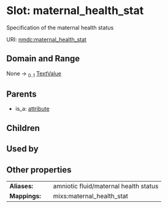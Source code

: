 
# Slot: maternal_health_stat


Specification of the maternal health status

URI: [nmdc:maternal_health_stat](https://microbiomedata/meta/maternal_health_stat)


## Domain and Range

None &#8594;  <sub>0..1</sub> [TextValue](TextValue.md)

## Parents

 *  is_a: [attribute](attribute.md)

## Children


## Used by


## Other properties

|  |  |  |
| --- | --- | --- |
| **Aliases:** | | amniotic fluid/maternal health status |
| **Mappings:** | | mixs:maternal_health_stat |

